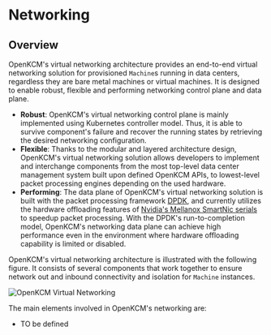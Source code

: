 # Networking

## Overview

OpenKCM's virtual networking architecture provides an end-to-end virtual networking solution for provisioned `Machine`s running in data centers, regardless they are bare metal machines or virtual machines. It is designed to enable robust, flexible and performing networking control plane and data plane.

- **Robust**: OpenKCM's virtual networking control plane is mainly implemented using Kubernetes controller model. Thus, it is able to survive component's failure and recover the running states by retrieving the desired networking configuration.
- **Flexible**: Thanks to the modular and layered architecture design, OpenKCM's virtual networking solution allows developers to implement and interchange components from the most top-level data center management system built upon defined OpenKCM APIs, to lowest-level packet processing engines depending on the used hardware.
- **Performing**: The data plane of OpenKCM's virtual networking solution is built with the packet processing framework [DPDK](https://www.dpdk.org), and currently utilizes the hardware offloading features of [Nvidia's Mellanox SmartNic serials](https://www.nvidia.com/en-us/networking/ethernet-adapters/) to speedup packet processing. With the DPDK's run-to-completion model, OpenKCM's networking data plane can achieve high performance even in the environment where hardware offloading capability is limited or disabled.

OpenKCM's virtual networking architecture is illustrated with the following figure. It consists of several components that work together to ensure network out and inbound connectivity and isolation for `Machine` instances.

![OpenKCM Virtual Networking](/openkcm-net-overview.png)

The main elements involved in OpenKCM's networking are:
- TO be defined
